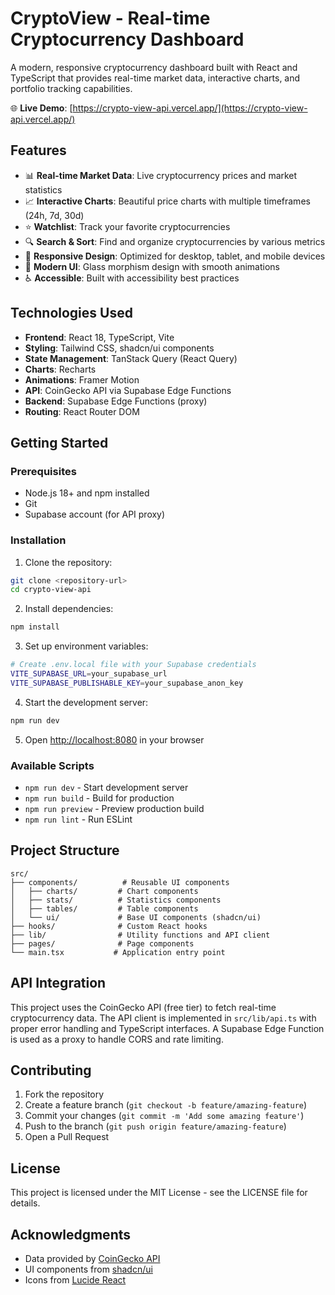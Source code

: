 # CryptoView - Real-time Cryptocurrency Dashboard

A modern, responsive cryptocurrency dashboard built with React and TypeScript that provides real-time market data, interactive charts, and portfolio tracking capabilities.

🌐 **Live Demo**: [https://crypto-view-api.vercel.app/](https://crypto-view-api.vercel.app/)

## Features

- 📊 **Real-time Market Data**: Live cryptocurrency prices and market statistics
- 📈 **Interactive Charts**: Beautiful price charts with multiple timeframes (24h, 7d, 30d)
- ⭐ **Watchlist**: Track your favorite cryptocurrencies
- 🔍 **Search & Sort**: Find and organize cryptocurrencies by various metrics
- 📱 **Responsive Design**: Optimized for desktop, tablet, and mobile devices
- 🎨 **Modern UI**: Glass morphism design with smooth animations
- ♿ **Accessible**: Built with accessibility best practices

## Technologies Used

- **Frontend**: React 18, TypeScript, Vite
- **Styling**: Tailwind CSS, shadcn/ui components
- **State Management**: TanStack Query (React Query)
- **Charts**: Recharts
- **Animations**: Framer Motion
- **API**: CoinGecko API via Supabase Edge Functions
- **Backend**: Supabase Edge Functions (proxy)
- **Routing**: React Router DOM

## Getting Started

### Prerequisites

- Node.js 18+ and npm installed
- Git
- Supabase account (for API proxy)

### Installation

1. Clone the repository:
```bash
git clone <repository-url>
cd crypto-view-api
```

2. Install dependencies:
```bash
npm install
```

3. Set up environment variables:
```bash
# Create .env.local file with your Supabase credentials
VITE_SUPABASE_URL=your_supabase_url
VITE_SUPABASE_PUBLISHABLE_KEY=your_supabase_anon_key
```

4. Start the development server:
```bash
npm run dev
```

5. Open [http://localhost:8080](http://localhost:8080) in your browser

### Available Scripts

- `npm run dev` - Start development server
- `npm run build` - Build for production
- `npm run preview` - Preview production build
- `npm run lint` - Run ESLint

## Project Structure

```
src/
├── components/          # Reusable UI components
│   ├── charts/         # Chart components
│   ├── stats/          # Statistics components
│   ├── tables/         # Table components
│   └── ui/             # Base UI components (shadcn/ui)
├── hooks/              # Custom React hooks
├── lib/                # Utility functions and API client
├── pages/              # Page components
└── main.tsx           # Application entry point
```

## API Integration

This project uses the CoinGecko API (free tier) to fetch real-time cryptocurrency data. The API client is implemented in `src/lib/api.ts` with proper error handling and TypeScript interfaces. A Supabase Edge Function is used as a proxy to handle CORS and rate limiting.

## Contributing

1. Fork the repository
2. Create a feature branch (`git checkout -b feature/amazing-feature`)
3. Commit your changes (`git commit -m 'Add some amazing feature'`)
4. Push to the branch (`git push origin feature/amazing-feature`)
5. Open a Pull Request

## License

This project is licensed under the MIT License - see the LICENSE file for details.

## Acknowledgments

- Data provided by [CoinGecko API](https://www.coingecko.com/en/api)
- UI components from [shadcn/ui](https://ui.shadcn.com/)
- Icons from [Lucide React](https://lucide.dev/)

